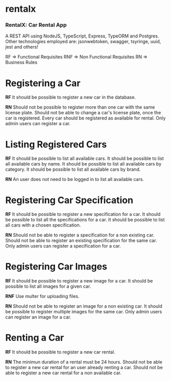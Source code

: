 # rentalx
### RentalX: Car Rental App
A REST API using NodeJS, TypeScript, Express, TypeORM and Postgres.
Other technologies employed are: jsonwebtoken, swagger, tsyringe, uuid, jest and others!

RF => Functional Requisites
RNF => Non Functional Requisites
RN => Business Rules
# Registering a Car
**RF**
It should be possible to register a new car in the database.

**RN**
Should not be possible to register more than one car with the same license plate.
Should not be able to change a car's license plate, once the car is registered.
Every car should be registered as available for rental.
Only admin users can register a car.

# Listing Registered Cars
**RF**
It should be possible to list all available cars.
It should be possible to list all available cars by name.
It should be possible to list all available cars by category.
It should be possible to list all available cars by brand.

**RN**
An user does not need to be logged in to list all available cars.

# Registering Car Specification
**RF**
It should be possible to register a new specification for a car.
It should be possible to list all the specifications for a car.
It should be possible to list all cars with a chosen specification.

**RN**
Should not be able to register a specification for a non existing car.
Should not be able to register an existing specification for the same car.
Only admin users can register a specification for a car.

# Registering Car Images
**RF**
It should be possible to register a new image for a car.
It should be possible to list all images for a given car.

**RNF**
Use multer for uploading files.

**RN**
Should not be able to register an image for a non existing car.
It should be possible to register multiple images for the same car.
Only admin users can register an image for a car.

# Renting a Car

**RF**
It should be possible to register a new car rental.

**RN**
The minimun duration of a rental must be 24 hours.
Should not be able to register a new car rental for an user already renting a car.
Should not be able to register a new car rental for a non available car.